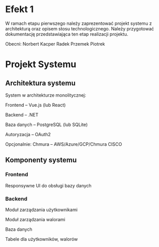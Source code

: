 # Efekt 1

W ramach etapu pierwszego należy zaprezentować projekt systemu z architekturą oraz opisem stosu
technologicznego. Należy przygotować dokumentację przedstawiająca ten etap realizacji projektu.

Obecni:
Norbert 
Kacper
Radek
Przemek
Piotrek 

# Projekt Systemu

## Architektura systemu

System w architekturze monolitycznej:

Frontend – Vue.js (lub React)

Backend – .NET 

Baza danych – PostgreSQL (lub SQLite)

Autoryzacja – OAuth2


Opcjonalnie: 
Chmura – AWS/Azure/GCP/Chmura CISCO 


## Komponenty systemu

### Frontend

Responsywne UI do obsługi bazy danych 



### Backend

Moduł zarządzania użytkownikami

Moduł zarządzania walorami


Baza danych

Tabele dla użytkowników, walorów 


